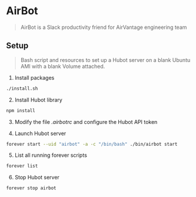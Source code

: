 AirBot
========
> AirBot is a Slack productivity friend for AirVantage engineering team

## Setup
> Bash script and resources to set up a Hubot server on a blank Ubuntu AMI with a blank Volume attached.

1. Install packages
  ```bash
  ./install.sh
  ```

2. Install Hubot library
  ```bash
  npm install
  ```

3. Modify the file *.airbotrc* and configure the Hubot API token

4. Launch Hubot server
  ```bash
  forever start --uid "airbot" -a -c "/bin/bash" ./bin/airbot start
  ```

5. List all running forever scripts
  ```bash
  forever list
  ```

6. Stop Hubot server
  ```bash
  forever stop airbot
  ```
